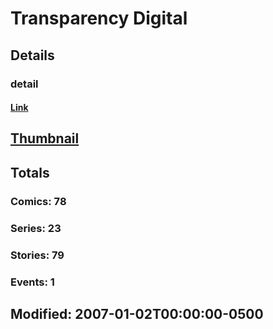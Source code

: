 # Transparency  Digital 
## Details
### detail
#### [Link](http://marvel.com/comics/creators/618/transparency_digital?utm_campaign=apiRef&utm_source=225578a89fc76f3d20fbffda5d17a88d)
## [Thumbnail](http://i.annihil.us/u/prod/marvel/i/mg/6/00/4bc361e63d154.jpg)
## Totals
### Comics: 78
### Series: 23
### Stories: 79
### Events: 1
## Modified: 2007-01-02T00:00:00-0500